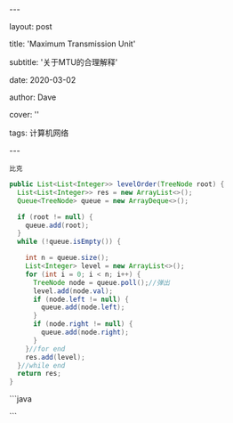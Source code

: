 \---

layout: post

title: 'Maximum Transmission Unit'

subtitle: '关于MTU的合理解释'

date: 2020-03-02

author: Dave

cover: ''

tags: 计算机网络 

\---



`比克`

````java
public List<List<Integer>> levelOrder(TreeNode root) {
  List<List<Integer>> res = new ArrayList<>();
  Queue<TreeNode> queue = new ArrayDeque<>();

  if (root != null) {
​    queue.add(root);
  }
  while (!queue.isEmpty()) {

​    int n = queue.size();
​    List<Integer> level = new ArrayList<>();
​    for (int i = 0; i < n; i++) { 
​      TreeNode node = queue.poll();//弹出
​      level.add(node.val);
​      if (node.left != null) {
​        queue.add(node.left);
​      }
​      if (node.right != null) {
​        queue.add(node.right);
​      }
​    }//for end
​    res.add(level);
  }//while end
  return res;
}
````

\```java



\```

